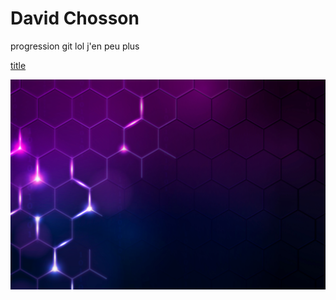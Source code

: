 # David Chosson

progression git lol j'en peu plus

[title](README.md)

![alt text](img/rm380-02.jpg)